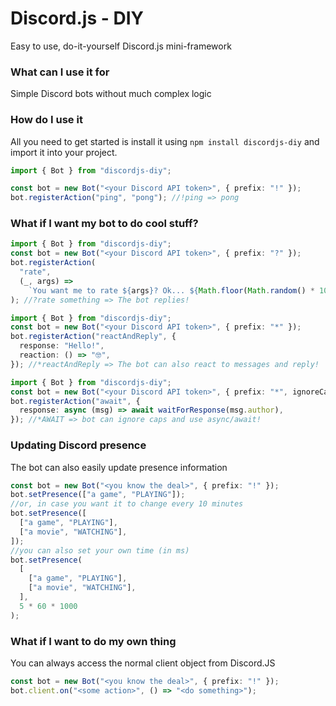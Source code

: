 # Discord.js - DIY

Easy to use, do-it-yourself Discord.js mini-framework

### What can I use it for

Simple Discord bots without much complex logic

### How do I use it

All you need to get started is install it using `npm install discordjs-diy` and import it into your project.

```ts
import { Bot } from "discordjs-diy";

const bot = new Bot("<your Discord API token>", { prefix: "!" });
bot.registerAction("ping", "pong"); //!ping => pong
```

### What if I want my bot to do cool stuff?

```ts
import { Bot } from "discordjs-diy";
const bot = new Bot("<your Discord API token>", { prefix: "?" });
bot.registerAction(
  "rate",
  (_, args) =>
    `You want me to rate ${args}? Ok... ${Math.floor(Math.random() * 10)}/10`
); //?rate something => The bot replies!
```

```ts
import { Bot } from "discordjs-diy";
const bot = new Bot("<your Discord API token>", { prefix: "*" });
bot.registerAction("reactAndReply", {
  response: "Hello!",
  reaction: () => "🤓",
}); //*reactAndReply => The bot can also react to messages and reply!
```

```ts
import { Bot } from "discordjs-diy";
const bot = new Bot("<your Discord API token>", { prefix: "*", ignoreCaps });
bot.registerAction("await", {
  response: async (msg) => await waitForResponse(msg.author),
}); //*AWAIT => bot can ignore caps and use async/await!
```

### Updating Discord presence

The bot can also easily update presence information

```ts
const bot = new Bot("<you know the deal>", { prefix: "!" });
bot.setPresence(["a game", "PLAYING"]);
//or, in case you want it to change every 10 minutes
bot.setPresence([
  ["a game", "PLAYING"],
  ["a movie", "WATCHING"],
]);
//you can also set your own time (in ms)
bot.setPresence(
  [
    ["a game", "PLAYING"],
    ["a movie", "WATCHING"],
  ],
  5 * 60 * 1000
);
```

### What if I want to do my own thing

You can always access the normal client object from Discord.JS

```ts
const bot = new Bot("<you know the deal>", { prefix: "!" });
bot.client.on("<some action>", () => "<do something>");
```
